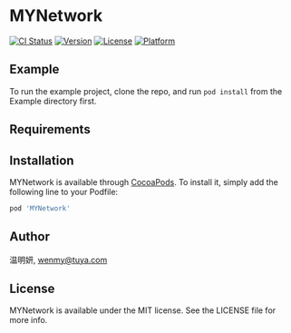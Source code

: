 # MYNetwork

[![CI Status](https://img.shields.io/travis/温明妍/MYNetwork.svg?style=flat)](https://travis-ci.org/温明妍/MYNetwork)
[![Version](https://img.shields.io/cocoapods/v/MYNetwork.svg?style=flat)](https://cocoapods.org/pods/MYNetwork)
[![License](https://img.shields.io/cocoapods/l/MYNetwork.svg?style=flat)](https://cocoapods.org/pods/MYNetwork)
[![Platform](https://img.shields.io/cocoapods/p/MYNetwork.svg?style=flat)](https://cocoapods.org/pods/MYNetwork)

## Example

To run the example project, clone the repo, and run `pod install` from the Example directory first.

## Requirements

## Installation

MYNetwork is available through [CocoaPods](https://cocoapods.org). To install
it, simply add the following line to your Podfile:

```ruby
pod 'MYNetwork'
```

## Author

温明妍, wenmy@tuya.com

## License

MYNetwork is available under the MIT license. See the LICENSE file for more info.
